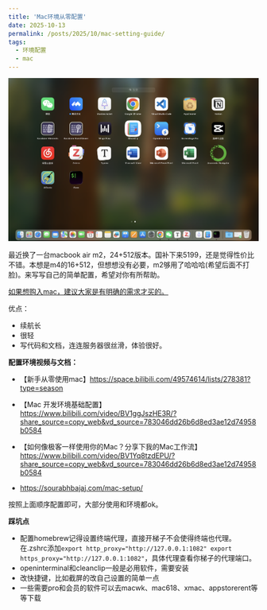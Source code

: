 ```yaml
---
title: 'Mac环境从零配置'
date: 2025-10-13
permalink: /posts/2025/10/mac-setting-guide/
tags:
  - 环境配置
  - mac
---
```


![我下载的一些软件](../images/blog1.png)

最近换了一台macbook air m2，24+512版本。国补下来5199，还是觉得性价比不错。本想是m4的16+512，但想想没有必要，m2够用了哈哈哈(希望后面不打脸)。来写写自己的简单配置，希望对你有所帮助。

<u>如果想购入mac，建议大家是有明确的需求才买的。</u>

优点：

- 续航长
- 很轻
- 写代码和文档，连连服务器很丝滑，体验很好。

**配置环境视频与文档：**

- 【新手从零使用mac】https://space.bilibili.com/49574614/lists/278381?type=season

- 【Mac 开发环境基础配置】 https://www.bilibili.com/video/BV1ggJszHE3R/?share_source=copy_web&vd_source=783046dd26b6d8ed3ae12d74958b0584
- 【如何像极客一样使用你的Mac？分享下我的Mac工作流】 https://www.bilibili.com/video/BV1Yq8tzdEPU/?share_source=copy_web&vd_source=783046dd26b6d8ed3ae12d74958b0584
- https://sourabhbajaj.com/mac-setup/

按照上面顺序配置即可，大部分使用和环境都ok。

**踩坑点**

- 配置homebrew记得设置终端代理，直接开梯子不会使得终端也代理。在.zshrc添加`export http_proxy="http://127.0.0.1:1082"
  export https_proxy="http://127.0.0.1:1082"`，具体代理查看你梯子的代理端口。
- openinterminal和cleanclip一般是必用软件，需要安装
- 改快捷键，比如截屏的改自己设置的简单一点
- 一些需要pro和会员的软件可以去macwk、mac618、xmac、appstorerent等等下载
